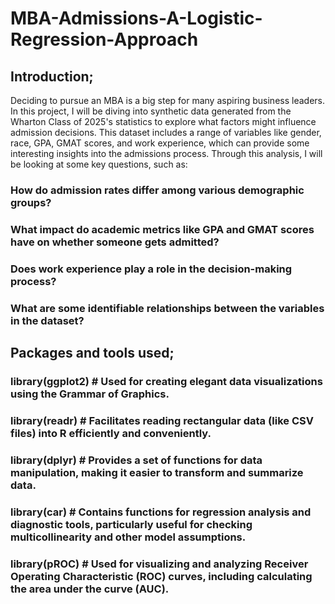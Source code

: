 # MBA-Admissions-A-Logistic-Regression-Approach
## Introduction;
Deciding to pursue an MBA is a big step for many aspiring business leaders. In this project, I will be diving into synthetic data generated from the Wharton Class of 2025's statistics to explore what factors might influence admission decisions. This dataset includes a range of variables like gender, race, GPA, GMAT scores, and work experience, which can provide some interesting insights into the admissions process.
Through this analysis, I will be looking at some key questions, such as:
### How do admission rates differ among various demographic groups?
### What impact do academic metrics like GPA and GMAT scores have on whether someone gets admitted?
### Does work experience play a role in the decision-making process?
### What are some identifiable relationships between the variables in the dataset? 
## Packages and tools used;
### library(ggplot2) # Used for creating elegant data visualizations using the Grammar of Graphics.
### library(readr) # Facilitates reading rectangular data (like CSV files) into R efficiently and conveniently.
### library(dplyr) # Provides a set of functions for data manipulation, making it easier to transform and summarize data.
### library(car) # Contains functions for regression analysis and diagnostic tools, particularly useful for checking multicollinearity and other model assumptions.
### library(pROC) # Used for visualizing and analyzing Receiver Operating Characteristic (ROC) curves, including calculating the area under the curve (AUC).
